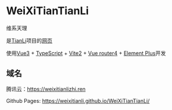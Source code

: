 # WeiXiTianTianLi

维系天理

是[TianLi](https://github.com/WeiXiTainLi/TianLi)项目的[网页](https://weixitianli.github.io/WeiXiTianTianLi/)

使用[Vue3](https://v3.cn.vuejs.org/) + [TypeScript](https://www.typescriptlang.org/zh/) + [Vite2](https://vitejs.cn/) + [Vue router4](https://next.router.vuejs.org/zh/) + [Element Plus](https://element-plus.gitee.io/zh-CN/)开发


## 域名

腾讯云：https://weixitianlizhi.ren

Github Pages: https://weixitianli.github.io/WeiXiTianTianLi/
